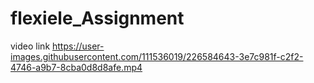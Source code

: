 # flexiele_Assignment

video link https://user-images.githubusercontent.com/111536019/226584643-3e7c981f-c2f2-4746-a9b7-8cba0d8d8afe.mp4

